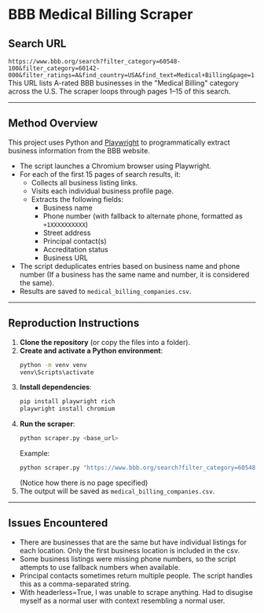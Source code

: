 # BBB Medical Billing Scraper

## Search URL

`https://www.bbb.org/search?filter_category=60548-100&filter_category=60142-000&filter_ratings=A&find_country=USA&find_text=Medical+Billing&page=1`  
This URL lists A-rated BBB businesses in the "Medical Billing" category across the U.S. The scraper loops through pages 1–15 of this search.

---

## Method Overview

This project uses Python and [Playwright](https://playwright.dev/python/) to programmatically extract business information from the BBB website.

- The script launches a Chromium browser using Playwright.
- For each of the first 15 pages of search results, it:
  - Collects all business listing links.
  - Visits each individual business profile page.
  - Extracts the following fields:
    - Business name
    - Phone number (with fallback to alternate phone, formatted as `+1XXXXXXXXXX`)
    - Street address
    - Principal contact(s)
    - Accreditation status
    - Business URL
- The script deduplicates entries based on business name and phone number (If a business has the same name and number, it is considered the same).
- Results are saved to `medical_billing_companies.csv`.

---

## Reproduction Instructions

1. **Clone the repository** (or copy the files into a folder).
2. **Create and activate a Python environment**:
   ```bash
   python -m venv venv
   venv\Scripts\activate
   ```
3. **Install dependencies**:
   ```bash
   pip install playwright rich
   playwright install chromium
   ```
4. **Run the scraper**:
   ```bash
   python scraper.py <base_url>
   ```
   Example: 
   ```bash
   python scraper.py "https://www.bbb.org/search?filter_category=60548-100&filter_category=60142-000&filter_ratings=A&find_country=USA&find_text=Medical+Billing&page="
   ```
   (Notice how there is no page specified)
5. The output will be saved as `medical_billing_companies.csv`.

---

## Issues Encountered

- There are businesses that are the same but have individual listings for each location. Only the first business location is included in the csv.
- Some business listings were missing phone numbers, so the script attempts to use fallback numbers when available.
- Principal contacts sometimes return multiple people. The script handles this as a comma-separated string.
- With headerless=True, I was unable to scrape anything. Had to disugise myself as a normal user with context resembling a normal user.

